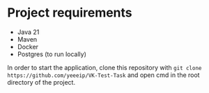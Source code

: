 # Project requirements

- Java 21
- Maven
- Docker
- Postgres (to run locally)

In order to start the application, clone this repository with ```git clone https://github.com/yeeeip/VK-Test-Task``` and open cmd in the root directory of the project.
